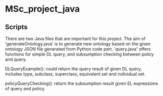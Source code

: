 # MSc_project_java

## Scripts 

There are two Java files that are important for this project. The aim of 'generateOntology.java' is to generate new ontology based on the given ontology JSON file generated from Python code part. 'query.java' offers functions for simple DL query, and subsumption checking between policy and query.

DLQueryExample(): could return the query result of given DL query, includes type, subclass, superclass, equivalent set and individual set. 

policyQueryChecking(): return the subsumption result given EL expressions of query and policy.

